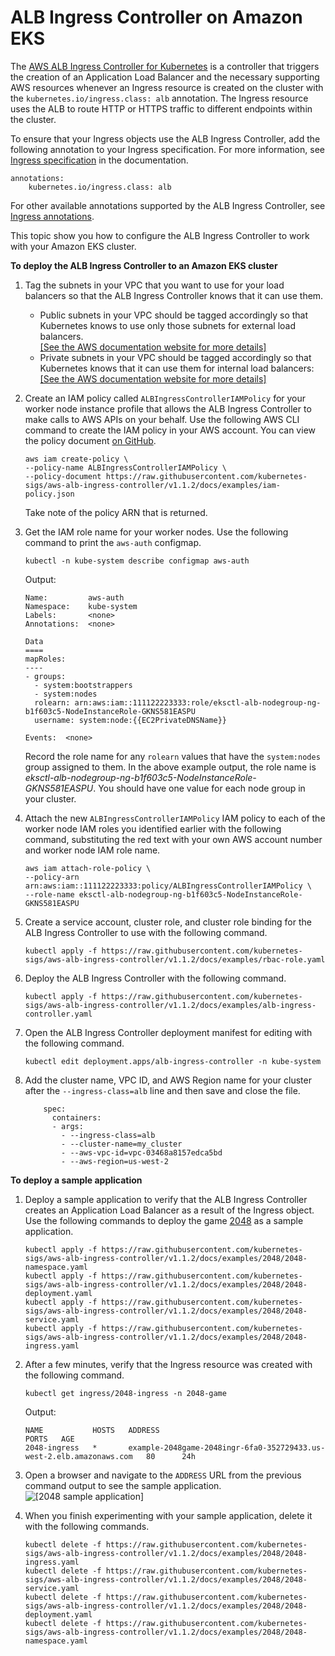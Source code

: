 # ALB Ingress Controller on Amazon EKS<a name="alb-ingress"></a>

The [AWS ALB Ingress Controller for Kubernetes](https://github.com/kubernetes-sigs/aws-alb-ingress-controller) is a controller that triggers the creation of an Application Load Balancer and the necessary supporting AWS resources whenever an Ingress resource is created on the cluster with the `kubernetes.io/ingress.class: alb` annotation\. The Ingress resource uses the ALB to route HTTP or HTTPS traffic to different endpoints within the cluster\. 

To ensure that your Ingress objects use the ALB Ingress Controller, add the following annotation to your Ingress specification\. For more information, see [Ingress specification](https://kubernetes-sigs.github.io/aws-alb-ingress-controller/guide/ingress/spec/) in the documentation\.

```
annotations:
    kubernetes.io/ingress.class: alb
```

For other available annotations supported by the ALB Ingress Controller, see [Ingress annotations](https://kubernetes-sigs.github.io/aws-alb-ingress-controller/guide/ingress/annotation/)\.

This topic show you how to configure the ALB Ingress Controller to work with your Amazon EKS cluster\.

**To deploy the ALB Ingress Controller to an Amazon EKS cluster**

1. Tag the subnets in your VPC that you want to use for your load balancers so that the ALB Ingress Controller knows that it can use them\.
   + Public subnets in your VPC should be tagged accordingly so that Kubernetes knows to use only those subnets for external load balancers\.    
[\[See the AWS documentation website for more details\]](http://docs.aws.amazon.com/eks/latest/userguide/alb-ingress.html)
   + Private subnets in your VPC should be tagged accordingly so that Kubernetes knows that it can use them for internal load balancers:    
[\[See the AWS documentation website for more details\]](http://docs.aws.amazon.com/eks/latest/userguide/alb-ingress.html)

1. Create an IAM policy called `ALBIngressControllerIAMPolicy` for your worker node instance profile that allows the ALB Ingress Controller to make calls to AWS APIs on your behalf\. Use the following AWS CLI command to create the IAM policy in your AWS account\. You can view the policy document [on GitHub](https://raw.githubusercontent.com/kubernetes-sigs/aws-alb-ingress-controller/v1.1.2/docs/examples/iam-policy.json)\.

   ```
   aws iam create-policy \
   --policy-name ALBIngressControllerIAMPolicy \
   --policy-document https://raw.githubusercontent.com/kubernetes-sigs/aws-alb-ingress-controller/v1.1.2/docs/examples/iam-policy.json
   ```

   Take note of the policy ARN that is returned\.

1. Get the IAM role name for your worker nodes\. Use the following command to print the `aws-auth` configmap\.

   ```
   kubectl -n kube-system describe configmap aws-auth
   ```

   Output:

   ```
   Name:         aws-auth
   Namespace:    kube-system
   Labels:       <none>
   Annotations:  <none>
   
   Data
   ====
   mapRoles:
   ----
   - groups:
     - system:bootstrappers
     - system:nodes
     rolearn: arn:aws:iam::111122223333:role/eksctl-alb-nodegroup-ng-b1f603c5-NodeInstanceRole-GKNS581EASPU
     username: system:node:{{EC2PrivateDNSName}}
   
   Events:  <none>
   ```

   Record the role name for any `rolearn` values that have the `system:nodes` group assigned to them\. In the above example output, the role name is *eksctl\-alb\-nodegroup\-ng\-b1f603c5\-NodeInstanceRole\-GKNS581EASPU*\. You should have one value for each node group in your cluster\.

1. Attach the new `ALBIngressControllerIAMPolicy` IAM policy to each of the worker node IAM roles you identified earlier with the following command, substituting the red text with your own AWS account number and worker node IAM role name\.

   ```
   aws iam attach-role-policy \
   --policy-arn arn:aws:iam::111122223333:policy/ALBIngressControllerIAMPolicy \
   --role-name eksctl-alb-nodegroup-ng-b1f603c5-NodeInstanceRole-GKNS581EASPU
   ```

1. Create a service account, cluster role, and cluster role binding for the ALB Ingress Controller to use with the following command\.

   ```
   kubectl apply -f https://raw.githubusercontent.com/kubernetes-sigs/aws-alb-ingress-controller/v1.1.2/docs/examples/rbac-role.yaml
   ```

1. Deploy the ALB Ingress Controller with the following command\.

   ```
   kubectl apply -f https://raw.githubusercontent.com/kubernetes-sigs/aws-alb-ingress-controller/v1.1.2/docs/examples/alb-ingress-controller.yaml
   ```

1. Open the ALB Ingress Controller deployment manifest for editing with the following command\.

   ```
   kubectl edit deployment.apps/alb-ingress-controller -n kube-system
   ```

1. Add the cluster name, VPC ID, and AWS Region name for your cluster after the `--ingress-class=alb` line and then save and close the file\.

   ```
       spec:
         containers:
         - args:
           - --ingress-class=alb
           - --cluster-name=my_cluster
           - --aws-vpc-id=vpc-03468a8157edca5bd
           - --aws-region=us-west-2
   ```

**To deploy a sample application**

1. Deploy a sample application to verify that the ALB Ingress Controller creates an Application Load Balancer as a result of the Ingress object\. Use the following commands to deploy the game [2048](https://play2048.co/) as a sample application\.

   ```
   kubectl apply -f https://raw.githubusercontent.com/kubernetes-sigs/aws-alb-ingress-controller/v1.1.2/docs/examples/2048/2048-namespace.yaml
   kubectl apply -f https://raw.githubusercontent.com/kubernetes-sigs/aws-alb-ingress-controller/v1.1.2/docs/examples/2048/2048-deployment.yaml
   kubectl apply -f https://raw.githubusercontent.com/kubernetes-sigs/aws-alb-ingress-controller/v1.1.2/docs/examples/2048/2048-service.yaml
   kubectl apply -f https://raw.githubusercontent.com/kubernetes-sigs/aws-alb-ingress-controller/v1.1.2/docs/examples/2048/2048-ingress.yaml
   ```

1. After a few minutes, verify that the Ingress resource was created with the following command\.

   ```
   kubectl get ingress/2048-ingress -n 2048-game
   ```

   Output:

   ```
   NAME           HOSTS   ADDRESS                                                                 PORTS   AGE
   2048-ingress   *       example-2048game-2048ingr-6fa0-352729433.us-west-2.elb.amazonaws.com   80      24h
   ```

1. Open a browser and navigate to the `ADDRESS` URL from the previous command output to see the sample application\.  
![\[2048 sample application\]](http://docs.aws.amazon.com/eks/latest/userguide/images/2048.png)

1. When you finish experimenting with your sample application, delete it with the following commands\.

   ```
   kubectl delete -f https://raw.githubusercontent.com/kubernetes-sigs/aws-alb-ingress-controller/v1.1.2/docs/examples/2048/2048-ingress.yaml
   kubectl delete -f https://raw.githubusercontent.com/kubernetes-sigs/aws-alb-ingress-controller/v1.1.2/docs/examples/2048/2048-service.yaml
   kubectl delete -f https://raw.githubusercontent.com/kubernetes-sigs/aws-alb-ingress-controller/v1.1.2/docs/examples/2048/2048-deployment.yaml
   kubectl delete -f https://raw.githubusercontent.com/kubernetes-sigs/aws-alb-ingress-controller/v1.1.2/docs/examples/2048/2048-namespace.yaml
   ```